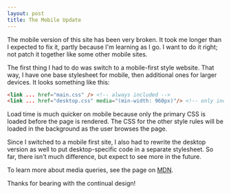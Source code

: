 ```yaml
---
layout: post
title: The Mobile Update
---
```


The mobile version of this site has been very broken. It took me longer than I expected to fix it, partly because I'm learning as I go. I want to do it right; not patch it together like some other mobile sites.

The first thing I had to do was switch to a mobile-first style website. That way, I have one base stylesheet for mobile, then additional ones for larger devices. It looks something like this:
```html
<link ... href="main.css" /> <!-- always included -->
<link ... href="desktop.css" media="(min-width: 960px)"/> <!-- only included on devices with a screen width greater than 960px -->
```

Load time is much quicker on mobile because only the primary CSS is loaded before the page is rendered. The CSS for the other style rules will be loaded in the background as the user browses the page.

Since I switched to a mobile first site, I also had to rewrite the desktop version as well to put desktop-specific code in a separate stylesheet. So far, there isn't much difference, but expect to see more in the future.

To learn more about media queries, see the page on [MDN](http://bit.ly/m3d14qu3r13s).

Thanks for bearing with the continual design!  
